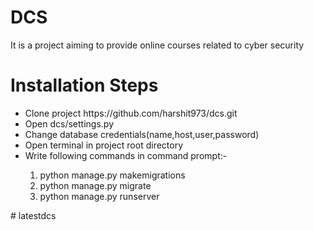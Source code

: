 <h1>DCS</h1>
<p>It is a project aiming to provide online courses related to cyber security</p>
<h1>Installation Steps</h1>
<ul>
  <li>Clone project https://github.com/harshit973/dcs.git</li>
  <li>Open dcs/settings.py</li>
  <li>Change database credentials(name,host,user,password)</li>
  <li>Open terminal in project root directory</li>
  <li>Write following commands in command prompt:-</li>
  <ol type="1">
    <li>python manage.py makemigrations</li>
    <li>python manage.py migrate</li>
    <li>python manage.py runserver</li>    
  </ol>
</ul>
#   l a t e s t d c s  
 